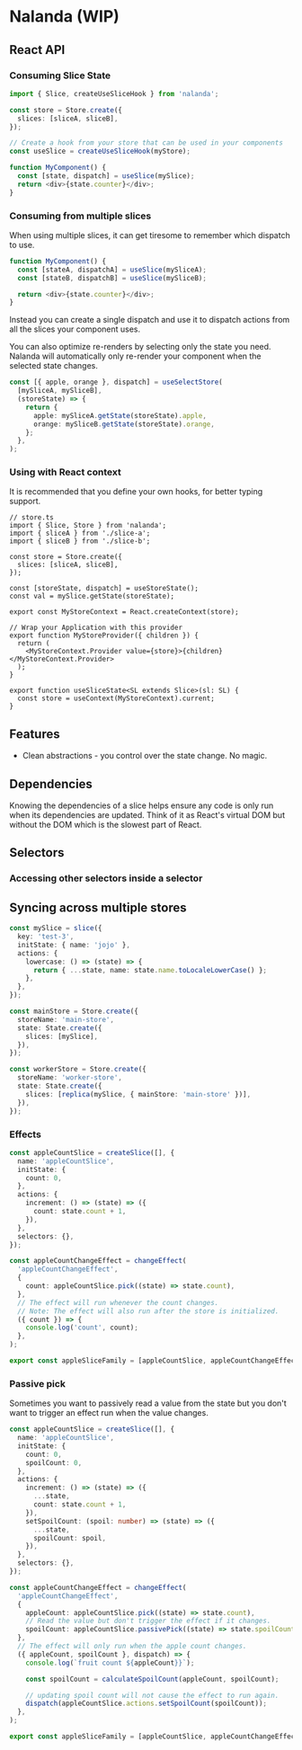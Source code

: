 # Nalanda (WIP)

## React API

### Consuming Slice State

```ts
import { Slice, createUseSliceHook } from 'nalanda';

const store = Store.create({
  slices: [sliceA, sliceB],
});

// Create a hook from your store that can be used in your components
const useSlice = createUseSliceHook(myStore);

function MyComponent() {
  const [state, dispatch] = useSlice(mySlice);
  return <div>{state.counter}</div>;
}
```

### Consuming from multiple slices

When using multiple slices, it can get tiresome to remember which dispatch to use.

```ts
function MyComponent() {
  const [stateA, dispatchA] = useSlice(mySliceA);
  const [stateB, dispatchB] = useSlice(mySliceB);

  return <div>{state.counter}</div>;
}
```

Instead you can create a single dispatch and use it to dispatch actions from all the slices your component uses.

You can also optimize re-renders by selecting only the state you need. Nalanda will automatically only re-render your component when the selected state changes.

```ts
const [{ apple, orange }, dispatch] = useSelectStore(
  [mySliceA, mySliceB],
  (storeState) => {
    return {
      apple: mySliceA.getState(storeState).apple,
      orange: mySliceB.getState(storeState).orange,
    };
  },
);
```

### Using with React context

It is recommended that you define your own hooks, for better typing support.

```tsx
// store.ts
import { Slice, Store } from 'nalanda';
import { sliceA } from './slice-a';
import { sliceB } from './slice-b';

const store = Store.create({
  slices: [sliceA, sliceB],
});

const [storeState, dispatch] = useStoreState();
const val = mySlice.getState(storeState);

export const MyStoreContext = React.createContext(store);

// Wrap your Application with this provider
export function MyStoreProvider({ children }) {
  return (
    <MyStoreContext.Provider value={store}>{children}</MyStoreContext.Provider>
  );
}

export function useSliceState<SL extends Slice>(sl: SL) {
  const store = useContext(MyStoreContext).current;
}
```

## Features

- Clean abstractions - you control over the state change. No magic.

## Dependencies

Knowing the dependencies of a slice helps ensure any code is only run when its dependencies are updated. Think of it as React's virtual DOM but without the DOM which is the slowest part of React.

## Selectors

### Accessing other selectors inside a selector

## Syncing across multiple stores

```ts
const mySlice = slice({
  key: 'test-3',
  initState: { name: 'jojo' },
  actions: {
    lowercase: () => (state) => {
      return { ...state, name: state.name.toLocaleLowerCase() };
    },
  },
});

const mainStore = Store.create({
  storeName: 'main-store',
  state: State.create({
    slices: [mySlice],
  }),
});

const workerStore = Store.create({
  storeName: 'worker-store',
  state: State.create({
    slices: [replica(mySlice, { mainStore: 'main-store' })],
  }),
});
```

### Effects

```ts
const appleCountSlice = createSlice([], {
  name: 'appleCountSlice',
  initState: {
    count: 0,
  },
  actions: {
    increment: () => (state) => ({
      count: state.count + 1,
    }),
  },
  selectors: {},
});

const appleCountChangeEffect = changeEffect(
  'appleCountChangeEffect',
  {
    count: appleCountSlice.pick((state) => state.count),
  },
  // The effect will run whenever the count changes.
  // Note: The effect will also run after the store is initialized.
  ({ count }) => {
    console.log('count', count);
  },
);

export const appleSliceFamily = [appleCountSlice, appleCountChangeEffect];
```

### Passive pick

Sometimes you want to passively read a value from the state but you don't want to trigger an effect run when the value changes.

```ts
const appleCountSlice = createSlice([], {
  name: 'appleCountSlice',
  initState: {
    count: 0,
    spoilCount: 0,
  },
  actions: {
    increment: () => (state) => ({
      ...state,
      count: state.count + 1,
    }),
    setSpoilCount: (spoil: number) => (state) => ({
      ...state,
      spoilCount: spoil,
    }),
  },
  selectors: {},
});

const appleCountChangeEffect = changeEffect(
  'appleCountChangeEffect',
  {
    appleCount: appleCountSlice.pick((state) => state.count),
    // Read the value but don't trigger the effect if it changes.
    spoilCount: appleCountSlice.passivePick((state) => state.spoilCount),
  },
  // The effect will only run when the apple count changes.
  ({ appleCount, spoilCount }, dispatch) => {
    console.log(`fruit count ${appleCount}}`);

    const spoilCount = calculateSpoilCount(appleCount, spoilCount);

    // updating spoil count will not cause the effect to run again.
    dispatch(appleCountSlice.actions.setSpoilCount(spoilCount));
  },
);

export const appleSliceFamily = [appleCountSlice, appleCountChangeEffect];
```

